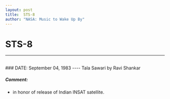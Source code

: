 ```yaml
---
layout: post
title:  STS-8
author: "NASA: Music to Wake Up By"
---
```


# STS-8
----
<br/>
### DATE: September 04, 1983
----
Tala Sawari by Ravi Shankar

##### Comment:
* in honor of release of Indian INSAT satellite.
